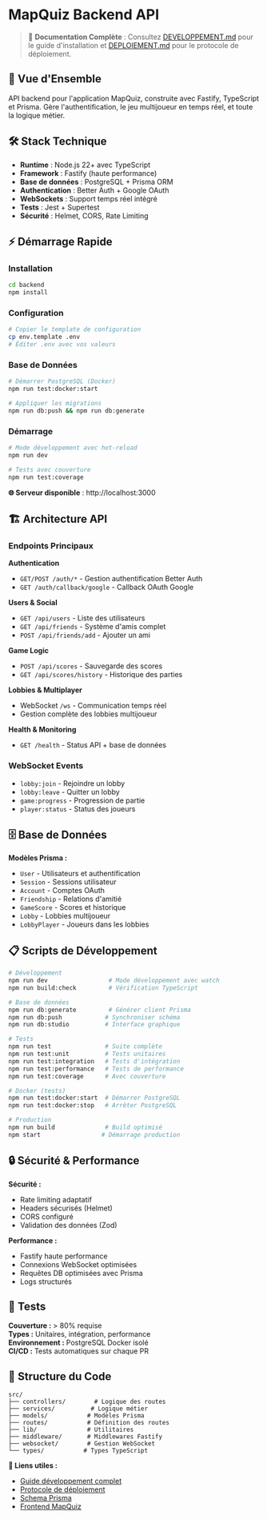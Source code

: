 # MapQuiz Backend API

> 🚀 **Documentation Complète** : Consultez [DEVELOPPEMENT.md](./DEVELOPPEMENT.md) pour le guide d'installation et [DEPLOIEMENT.md](./DEPLOIEMENT.md) pour le protocole de déploiement.

## 🎯 **Vue d'Ensemble**

API backend pour l'application MapQuiz, construite avec Fastify, TypeScript et Prisma. Gère l'authentification, le jeu multijoueur en temps réel, et toute la logique métier.

## 🛠️ **Stack Technique**

- **Runtime** : Node.js 22+ avec TypeScript
- **Framework** : Fastify (haute performance)
- **Base de données** : PostgreSQL + Prisma ORM
- **Authentication** : Better Auth + Google OAuth
- **WebSockets** : Support temps réel intégré
- **Tests** : Jest + Supertest
- **Sécurité** : Helmet, CORS, Rate Limiting

## ⚡ **Démarrage Rapide**

### **Installation**

```bash
cd backend
npm install
```

### **Configuration**

```bash
# Copier le template de configuration
cp env.template .env
# Éditer .env avec vos valeurs
```

### **Base de Données**

```bash
# Démarrer PostgreSQL (Docker)
npm run test:docker:start

# Appliquer les migrations
npm run db:push && npm run db:generate
```

### **Démarrage**

```bash
# Mode développement avec hot-reload
npm run dev

# Tests avec couverture
npm run test:coverage
```

**🌐 Serveur disponible** : http://localhost:3000

## 🏗️ **Architecture API**

### **Endpoints Principaux**

**Authentication**

- `GET/POST /auth/*` - Gestion authentification Better Auth
- `GET /auth/callback/google` - Callback OAuth Google

**Users & Social**

- `GET /api/users` - Liste des utilisateurs
- `GET /api/friends` - Système d'amis complet
- `POST /api/friends/add` - Ajouter un ami

**Game Logic**

- `POST /api/scores` - Sauvegarde des scores
- `GET /api/scores/history` - Historique des parties

**Lobbies & Multiplayer**

- WebSocket `/ws` - Communication temps réel
- Gestion complète des lobbies multijoueur

**Health & Monitoring**

- `GET /health` - Status API + base de données

### **WebSocket Events**

- `lobby:join` - Rejoindre un lobby
- `lobby:leave` - Quitter un lobby
- `game:progress` - Progression de partie
- `player:status` - Status des joueurs

## 🗄️ **Base de Données**

**Modèles Prisma :**

- `User` - Utilisateurs et authentification
- `Session` - Sessions utilisateur
- `Account` - Comptes OAuth
- `Friendship` - Relations d'amitié
- `GameScore` - Scores et historique
- `Lobby` - Lobbies multijoueur
- `LobbyPlayer` - Joueurs dans les lobbies

## 📋 **Scripts de Développement**

```bash
# Développement
npm run dev                 # Mode développement avec watch
npm run build:check         # Vérification TypeScript

# Base de données
npm run db:generate         # Générer client Prisma
npm run db:push            # Synchroniser schéma
npm run db:studio          # Interface graphique

# Tests
npm run test               # Suite complète
npm run test:unit          # Tests unitaires
npm run test:integration   # Tests d'intégration
npm run test:performance   # Tests de performance
npm run test:coverage      # Avec couverture

# Docker (tests)
npm run test:docker:start  # Démarrer PostgreSQL
npm run test:docker:stop   # Arrêter PostgreSQL

# Production
npm run build              # Build optimisé
npm start                 # Démarrage production
```

## 🔒 **Sécurité & Performance**

**Sécurité :**

- Rate limiting adaptatif
- Headers sécurisés (Helmet)
- CORS configuré
- Validation des données (Zod)

**Performance :**

- Fastify haute performance
- Connexions WebSocket optimisées
- Requêtes DB optimisées avec Prisma
- Logs structurés

## 🧪 **Tests**

**Couverture :** > 80% requise  
**Types :** Unitaires, intégration, performance  
**Environnement :** PostgreSQL Docker isolé  
**CI/CD :** Tests automatiques sur chaque PR

## 📁 **Structure du Code**

```
src/
├── controllers/        # Logique des routes
├── services/          # Logique métier
├── models/           # Modèles Prisma
├── routes/           # Définition des routes
├── lib/              # Utilitaires
├── middleware/       # Middlewares Fastify
├── websocket/        # Gestion WebSocket
└── types/           # Types TypeScript
```

**🔗 Liens utiles :**

- [Guide développement complet](./DEVELOPPEMENT.md)
- [Protocole de déploiement](./DEPLOIEMENT.md)
- [Schema Prisma](./prisma/schema.prisma)
- [Frontend MapQuiz](https://github.com/your-username/mapquiz-frontend)
